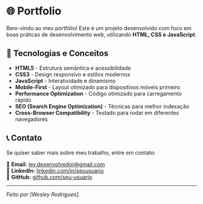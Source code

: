 # 🌐 Portfolio

Bem-vindo ao meu portfólio! Este é um projeto desenvolvido com foco em boas práticas de desenvolvimento web, utilizando **HTML, CSS e JavaScript**.

## 🚀 Tecnologias e Conceitos

- **HTML5** - Estrutura semântica e acessibilidade
- **CSS3** - Design responsivo e estilos modernos
- **JavaScript** - Interatividade e dinamismo
- **Mobile-First** - Layout otimizado para dispositivos móveis primeiro
- **Performance Optimization** - Código otimizado para carregamento rápido
- **SEO (Search Engine Optimization)** - Técnicas para melhor indexação
- **Cross-Browser Compatibility** - Testado para rodar em diferentes navegadores

## 📞 Contato

Se quiser saber mais sobre meu trabalho, entre em contato:

📧 **Email:** ley.desenvolvedor@gmail.com  
🔗 **LinkedIn:** [linkedin.com/in/seuusuario](https://www.linkedin.com/in/wr-dev/)  
🐙 **GitHub:** [github.com/seu-usuario](https://github.com/dev-ley)

---

_Feito por [Wesley Rodrigues]._

